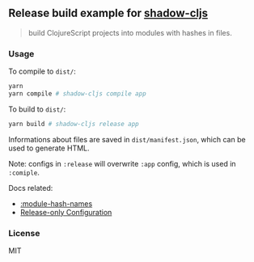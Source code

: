 
Release build example for [shadow-cljs](https://github.com/thheller/shadow-cljs)
----

> build ClojureScript projects into modules with hashes in files.

### Usage

To compile to `dist/`:

```bash
yarn
yarn compile # shadow-cljs compile app
```

To build to `dist/`:

```bash
yarn build # shadow-cljs release app
```

Informations about files are saved in `dist/manifest.json`, which can be used to generate HTML.

Note: configs in `:release` will overwrite `:app` config, which is used in `:comiple`.

Docs related:

* [:module-hash-names](https://github.com/thheller/shadow-cljs/wiki/ClojureScript-for-the-browser#module-hash-names)
* [Release-only Configuration](https://github.com/thheller/shadow-cljs/wiki/Production-Builds)

### License

MIT

